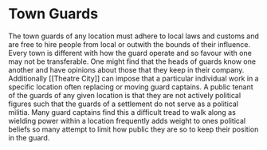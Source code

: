 # Town Guards
The town guards of any location must adhere to local laws and customs and are free to hire people from local or outwith the bounds of their influence. Every town is different with how the guard operate and so favour with one may not be transferable. One might find that the heads of guards know one another and have opinions about those that they keep in their company. Additionally [[Theatre City]] can impose that a particular individual work in a specific location often replacing or moving guard captains. A public tenant of the guards of any given location is that they are not actively political figures such that the guards of a settlement do not serve as a political militia. Many guard captains find this a difficult tread to walk along as wielding power within a location frequently adds weight to ones political beliefs so many attempt to limit how public they are so to keep their position in the guard.